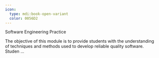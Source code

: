 ```yaml
---
icon:
  type: mdi:book-open-variant
  color: 0056D2
---
```

Software Engineering Practice

The objective of this module is to provide students with the understanding of techniques and methods used to develop reliable quality software. Studen ... 
